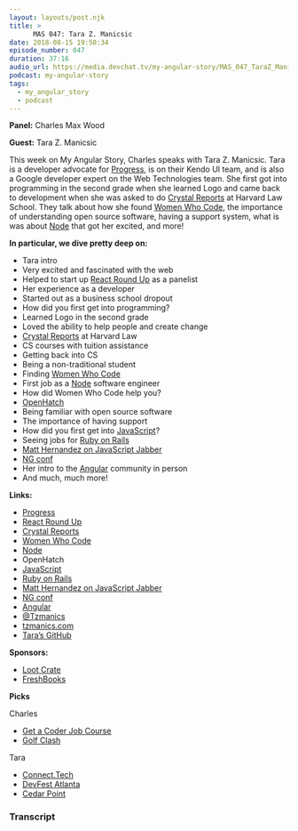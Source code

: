 ```yaml
---
layout: layouts/post.njk
title: >
      MAS 047: Tara Z. Manicsic
date: 2018-08-15 19:50:34
episode_number: 047
duration: 37:16
audio_url: https://media.devchat.tv/my-angular-story/MAS_047_TaraZ_Manicsic.mp3
podcast: my-angular-story
tags: 
  - my_angular_story
  - podcast
---
```


 **Panel:** Charles Max Wood

**Guest:** Tara Z. Manicsic

This week on My Angular Story, Charles speaks with Tara Z. Manicsic. Tara is a developer advocate for [Progress](https://www.progress.com/), is on their Kendo UI team, and is also a Google developer expert on the Web Technologies team. She first got into programming in the second grade when she learned Logo and came back to development when she was asked to do [Crystal Reports](https://www.crystalreports.com/) at Harvard Law School. They talk about how she found [Women Who Code](https://www.womenwhocode.com/), the importance of understanding open source software, having a support system, what is was about [Node](https://nodejs.org/en/) that got her excited, and more!

**In particular, we dive pretty deep on:**

- Tara intro
- Very excited and fascinated with the web
- Helped to start up [React Round Up](https://devchat.tv/react-round-up/rru-001-getting-started-react/) as a panelist
- Her experience as a developer 
- Started out as a business school dropout
- How did you first get into programming?
- Learned Logo in the second grade
- Loved the ability to help people and create change
- [Crystal Reports](https://www.crystalreports.com/) at Harvard Law
- CS courses with tuition assistance
- Getting back into CS
- Being a non-traditional student 
- Finding [Women Who Code](https://www.womenwhocode.com/)
- First job as a [Node](https://nodejs.org/en/) software engineer
- How did Women Who Code help you?
- [OpenHatch](https://openhatch.org/)
- Being familiar with open source software
- The importance of having support
- How did you first get into [JavaScript](https://www.javascript.com/)?
- Seeing jobs for [Ruby on Rails](https://rubyonrails.org/)
- [Matt Hernandez on JavaScript Jabber](https://devchat.tv/js-jabber/jsj-314-visual-studio-code-and-the-vs-code-azure-extension-with-matt-hernandez-and-amanda-silver-live-at-microsoft-build/)
- [NG conf](https://www.ng-conf.org/)
- Her intro to the [Angular](https://angular.io/) community in person
- And much, much more!

**Links:**

- [Progress](https://www.progress.com/)
- [React Round Up](https://devchat.tv/react-round-up/rru-001-getting-started-react/)
- [Crystal Reports](https://www.crystalreports.com/)
- [Women Who Code](https://www.womenwhocode.com/)
- [Node](https://nodejs.org/en/)
- OpenHatch
- [JavaScript](https://www.javascript.com/)
- [Ruby on Rails](https://rubyonrails.org/)
- [Matt Hernandez on JavaScript Jabber](https://devchat.tv/js-jabber/jsj-314-visual-studio-code-and-the-vs-code-azure-extension-with-matt-hernandez-and-amanda-silver-live-at-microsoft-build/)
- [NG conf](https://www.ng-conf.org/)
- [Angular](https://angular.io/)
- [@Tzmanics](https://twitter.com/Tzmanics?ref_src=twsrc%255Egoogle%257Ctwcamp%255Eserp%257Ctwgr%255Eauthor)
- [tzmanics.com](https://tzmanics.com/#/)
- [Tara’s GitHub](https://github.com/tzmanics)

**Sponsors:**

- [Loot Crate](https://www.lootcrate.com/)
- [FreshBooks](https://www.freshbooks.com/invoice?ref=11731&utm_source=pbm&utm_medium=affiliate-program&utm_influencer=419364&utm_campaign=podcast-influencers)

**Picks**

Charles

- [Get a Coder Job Course](https://devchat.tv/store/get-a-coder-job-video-course/)
- [Golf Clash](https://itunes.apple.com/us/app/golf-clash/id1089225191?mt=8)

Tara

- [Connect.Tech](http://connect.tech/)
- [DevFest Atlanta](http://devfestatl.com/)
- [Cedar Point](https://www.cedarpoint.com/)


### Transcript


